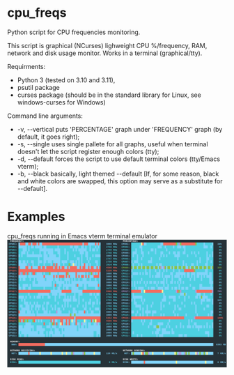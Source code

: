 # cpu_freqs
Python script for CPU frequencies monitoring.

This script is graphical (NCurses) lighweight CPU %/frequency, RAM, network and disk usage monitor. Works in a terminal (graphical/tty).

Requirments:
- Python 3 (tested on 3.10 and 3.11),
- psutil package
- curses package (should be in the standard library for Linux, see windows-curses for Windows)

Command line arguments:
- -v, --vertical    puts 'PERCENTAGE' graph under 'FREQUENCY' graph (by default, it goes right);
- -s, --single      uses single pallete for all graphs, useful when terminal doesn't let the script register enough colors (tty);
- -d, --default     forces the script to use default terminal colors (tty/Emacs vterm);
- -b, --black       basically, light themed --default [If, for some reason, black and white colors are swapped, this option may serve as a substitute for --default].


# Examples
cpu_freqs running in Emacs vterm terminal emulator
![cpu_freqs running in Emacs vterm terminal emulator](images/emacs.png)
